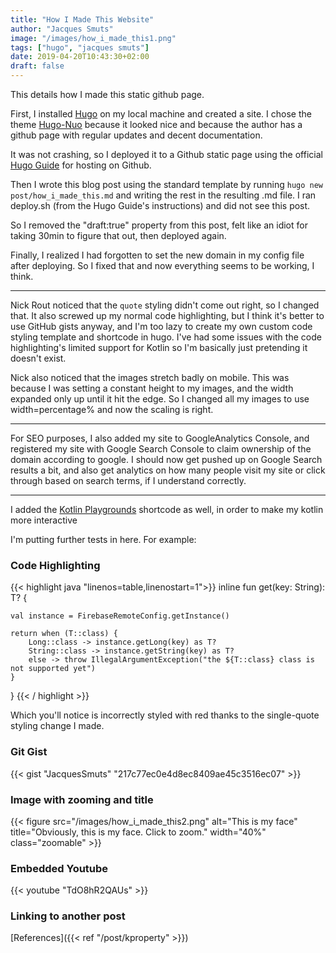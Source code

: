 ```yaml
---
title: "How I Made This Website"
author: "Jacques Smuts"
image: "/images/how_i_made_this1.png"
tags: ["hugo", "jacques smuts"]
date: 2019-04-20T10:43:30+02:00
draft: false
---
```


This details how I made this static github page.

<!--more-->

First, I installed [Hugo](https://gohugo.io/) on my local machine and created a site.
I chose the theme [Hugo-Nuo](https://themes.gohugo.io/hugo-nuo/) because it looked nice and because the author has a github page with regular updates and decent documentation.

It was not crashing, so I deployed it to a Github static page using the official [Hugo Guide](https://gohugo.io/hosting-and-deployment/hosting-on-github/) for hosting on Github.

Then I wrote this blog post using the standard template by running `hugo new post/how_i_made_this.md` and writing the rest in the resulting .md file. I ran deploy.sh (from the Hugo Guide's instructions) and did not see this post.

So I removed the "draft:true" property from this post, felt like an idiot for taking 30min to figure that out, then deployed again.

Finally, I realized I had forgotten to set the new domain in my config file after deploying. So I fixed that and now everything seems to be working, I think.

---

Nick Rout noticed that the `quote` styling didn't come out right, so I changed that. It also screwed up my normal code highlighting, but I think it's better to use GitHub gists anyway, and I'm too lazy to create my own custom code styling template and shortcode in hugo. I've had some issues with the code highlighting's limited support for Kotlin so I'm basically just pretending it doesn't exist.

Nick also noticed that the images stretch badly on mobile. This was because I was setting a constant height to my images, and the width expanded only up until it hit the edge. So I changed all my images to use width=percentage% and now the scaling is right.

---

For SEO purposes, I also added my site to GoogleAnalytics Console, and registered my site with Google Search Console to claim ownership of the domain according to google. I should now get pushed up on Google Search results a bit, and also get analytics on how many people visit my site or click through based on search terms, if I understand correctly.

---

I added the [Kotlin Playgrounds](https://github.com/sam-ma/hugo-shortcodes) shortcode as well, in order to make my kotlin more interactive


I'm putting further tests in here. For example:

### Code Highlighting

{{< highlight java "linenos=table,linenostart=1">}}
inline fun<reified T: Any> get(key: String): T? {

    val instance = FirebaseRemoteConfig.getInstance()

    return when (T::class) {
        Long::class -> instance.getLong(key) as T?
        String::class -> instance.getString(key) as T?
        else -> throw IllegalArgumentException("the ${T::class} class is not supported yet")
    }
}
{{< / highlight >}}

Which you'll notice is incorrectly styled with red thanks to the single-quote styling change I made.

### Git Gist

{{< gist "JacquesSmuts" "217c77ec0e4d8ec8409ae45c3516ec07" >}}

### Image with zooming and title

{{< figure src="/images/how_i_made_this2.png" alt="This is my face" title="Obviously, this is my face. Click to zoom." width="40%" class="zoomable" >}}

### Embedded Youtube

{{< youtube "TdO8hR2QAUs" >}}

### Linking to another post

[References]({{< ref "/post/kproperty" >}})